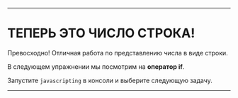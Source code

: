 ---

# ТЕПЕРЬ ЭТО ЧИСЛО СТРОКА!

Превосходно! Отличная работа по представлению числа в виде строки.

В следующем упражнении мы посмотрим на **оператор if**.

Запустите `javascripting` в консоли и выберите следующую задачу.

---